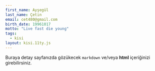 ```yaml
---
first_name: Ayşegül
last_name: Çetin 
email: cet480@gmail.com 
birth_date: 19961017
motto: "Live fast die young"
tags:
  - kisi
layout: kisi.11ty.js
---
```

Buraya detay sayfanızda gözükecek `markdown` ve/veya <b>html</b> içeriğinizi girebilirsiniz.